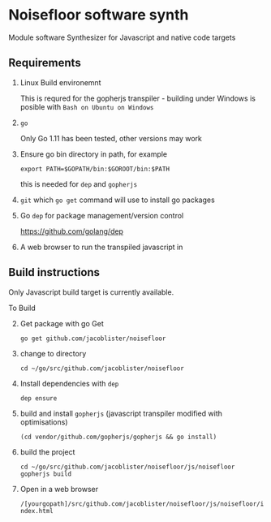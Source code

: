 # Noisefloor software synth

Module software Synthesizer for Javascript and native code targets

## Requirements

1. Linux Build environemnt

   This is requred for the gopherjs transpiler - building under Windows is posible with `Bash on Ubuntu on Windows`

2. `go`

   Only Go 1.11 has been tested, other versions may work    

3. Ensure go bin directory in path, for example

   `export PATH=$GOPATH/bin:$GOROOT/bin:$PATH`

   this is needed for `dep` and `gopherjs`

4. `git` which `go get` command will use to install go packages

5. Go `dep` for package management/version control   

   https://github.com/golang/dep

6. A web browser to run the transpiled javascript in

## Build instructions

Only Javascript build target is currently available.

To Build

2. Get package with go Get

   `go get github.com/jacoblister/noisefloor`

3. change to directory

   `cd ~/go/src/github.com/jacoblister/noisefloor`

4. Install dependencies with `dep`

   `dep ensure`

5. build and install `gopherjs` (javascript transpiler modified with optimisations)

   `(cd vendor/github.com/gopherjs/gopherjs && go install)`

6. build the project

   `cd ~/go/src/github.com/jacoblister/noisefloor/js/noisefloor`
   `gopherjs build`

7. Open in a web browser

   `/[yourgopath]/src/github.com/jacoblister/noisefloor/js/noisefloor/index.html`
